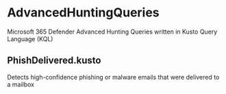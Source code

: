 # AdvancedHuntingQueries
Microsoft 365 Defender Advanced Hunting Queries written in Kusto Query Language (KQL)

## PhishDelivered.kusto
Detects high-confidence phishing or malware emails that were delivered to a mailbox

